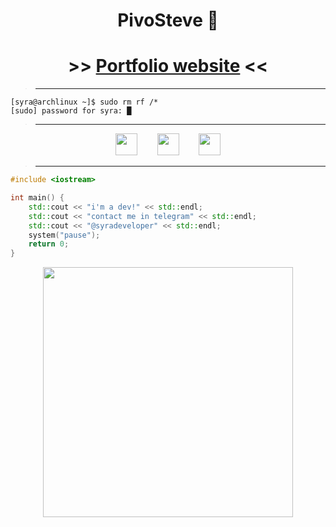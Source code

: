 <h1 align="center">PivoSteve 👋</h1>

<h1 align="center">>> <a href="https://pivosteve.github.io/2501">Portfolio website</a> <<</h1>

> ** **
```
[syra@archlinux ~]$ sudo rm rf /*
[sudo] password for syra: █
```

> ** **
<div align="center">
  
  [<img src="https://www.svgrepo.com/download/448261/youtube.svg" width="35">](https://www.youtube.com/@SyraDeveloper) &nbsp;&nbsp;&nbsp;&nbsp;&nbsp;&nbsp;
  [<img src="https://www.svgrepo.com/download/353655/discord-icon.svg" width="35">](https://discordapp.com/users/518694588609986572/) &nbsp;&nbsp;&nbsp;&nbsp;&nbsp;&nbsp;
  [<img src="https://avatars.githubusercontent.com/u/169077550?s=200&v=4" width="35">](https://github.com/TFZO) 
  
</div>

> ** **
```cpp
#include <iostream>

int main() {
    std::cout << "i'm a dev!" << std::endl;
    std::cout << "contact me in telegram" << std::endl;
    std::cout << "@syradeveloper" << std::endl;
    system("pause");
    return 0;
}
```
<p align="center" >
    <img src='https://github-readme-stats.vercel.app/api?username=PivoSteve&show_icons=true&theme=tokyonight&rank_icon=github' width='400'>
</p>
